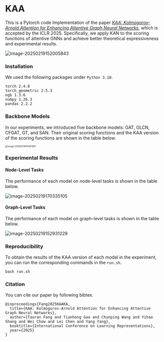 # KAA
This is a Pytorch code Implementation of the paper [*KAA: Kolmogorov-Arnold Attention for Enhancing Attentive Graph Neural Networks*](https://arxiv.org/abs/2501.13456), which is accepted by the ICLR 2025. Specifically, we apply KAN to the scoring functions of attentive GNNs and achieve better theoretical expressiveness and experimental results.

![image-20250219152005843](/Users/luckytiger/KAA/PIC/headline.png)

### Installation

We used the following packages under `Python 3.10`.

```
torch 2.4.0
torch_geometric 2.5.3
ogb 1.3.6
numpy 1.26.3
pandas 2.2.2
```

### Backbone Models

In our experiments, we introduced five backbone models: GAT, GLCN, CFGAT, GT, and SAN. Their original scoring functions and the KAA version of the scoring functions are shown in the table below.

<img src="/Users/luckytiger/KAA/PIC/scoring_f.png" alt="image-20250219151451467" style="zoom:50%;" />

### Experimental Results

#### Node-Level Tasks

The performance of each model on node-level tasks is shown in the table below.

![image-20250219170335105](/Users/luckytiger/KAA/PIC/node_level.png)

#### Graph-Level Tasks

The performance of each model on graph-level tasks is shown in the table below.

![image-20250219152931229](/Users/luckytiger/KAA/PIC/graph_level.png)

### Reproducibility

To obtain the results of the KAA version of each model in the experiment, you can run the corresponding commands in the `run.sh`.

```
bash run.sh
```

### Citation

You can cite our paper by following bibtex.

```
@inproceedings{Fang2025KAAKA,
  title={KAA: Kolmogorov-Arnold Attention for Enhancing Attentive Graph Neural Networks},
  author={Taoran Fang and Tianhong Gao and Chunping Wang and Yihao Shang and Wei Chow and Lei Chen and Yang Yang},
  booktitle={International Conference on Learning Representations},
  year={2025}
}
```

